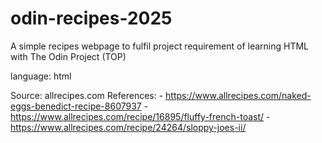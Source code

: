 # odin-recipes-2025
A simple recipes webpage to fulfil project requirement of learning HTML with The Odin Project (TOP)

language: html

Source: allrecipes.com
References:
    - https://www.allrecipes.com/naked-eggs-benedict-recipe-8607937
    - https://www.allrecipes.com/recipe/16895/fluffy-french-toast/
    - https://www.allrecipes.com/recipe/24264/sloppy-joes-ii/
